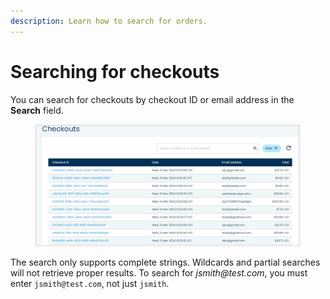 ```yaml
---
description: Learn how to search for orders.
---
```


# Searching for checkouts

You can search for checkouts by checkout ID or email address in the **Search** field.

<figure><img src="../../../../.gitbook/assets/1 searching for checkouts page list (2).png" alt=""><figcaption></figcaption></figure>

The search only supports complete strings. Wildcards and partial searches will not retrieve proper results. To search for _jsmith@test.com_, you must enter `jsmith@test.com`, not just `jsmith`.

